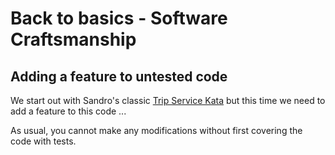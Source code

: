 # Back to basics - Software Craftsmanship

## Adding a feature to untested code

We start out with Sandro's classic [Trip Service Kata](https://github.com/sandromancuso/trip-service-kata)
but this time we need to add a feature to this code ...

As usual, you cannot make any modifications without first covering the code with tests.